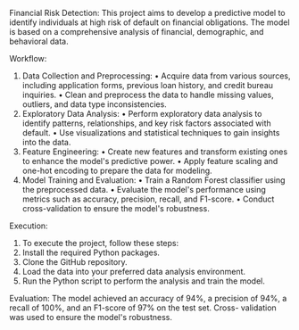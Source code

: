 Financial Risk Detection:
This project aims to develop a predictive model to identify individuals at high risk of default on financial obligations. The model is based on a comprehensive analysis of financial, demographic, and behavioral data.

Workflow:
  1.	Data Collection and Preprocessing:
    •	Acquire data from various sources, including application forms, previous loan history, and credit bureau inquiries.
    •	Clean and preprocess the data to handle missing values, outliers, and data type inconsistencies.
  2.	Exploratory Data Analysis:
    •	Perform exploratory data analysis to identify patterns, relationships, and key risk factors associated with default.
    •	Use visualizations and statistical techniques to gain insights into the data.
  3.	Feature Engineering:
    •	Create new features and transform existing ones to enhance the model's predictive power.
    •	Apply feature scaling and one-hot encoding to prepare the data for modeling.
  4.	Model Training and Evaluation:
    •	Train a Random Forest classifier using the preprocessed data.
    •	Evaluate the model's performance using metrics such as accuracy, precision, recall, and F1-score.
    •	Conduct cross-validation to ensure the model's robustness.

Execution:
  1.	To execute the project, follow these steps:
  2.	Install the required Python packages.
  3.	Clone the GitHub repository.
  4.	Load the data into your preferred data analysis environment.
  5.	Run the Python script to perform the analysis and train the model.
     
Evaluation:
  The model achieved an accuracy of 94%, a precision of 94%, a recall of 100%, and an F1-score of 97% on the test set. Cross- validation was used to ensure the model's robustness.
